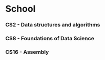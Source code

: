 # School
### CS2 - Data structures and algorithms
### CS8 - Foundations of Data Science
### CS16 - Assembly